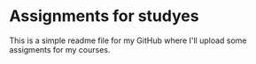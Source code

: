 # Assignments for studyes
This is a simple readme file for my GitHub where I'll upload some assigments for my courses.
